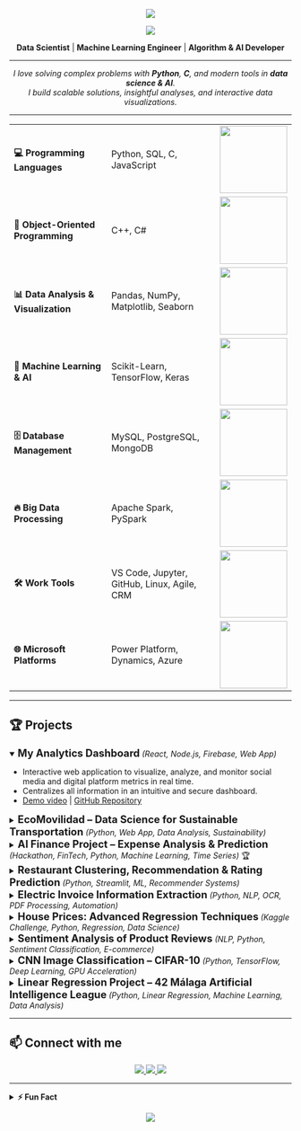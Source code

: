<!-- Header -->
<p align="center">
  <img src="https://capsule-render.vercel.app/api?type=waving&color=gradient&height=140&section=header"/>
</p>

<p align="center">
  <img src="https://readme-typing-svg.herokuapp.com/?color=87cefa&size=35&center=true&vCenter=true&width=1000&lines=Hello,+I'm+Ana+Zubieta;Welcome+to+my+GitHub+Profile"/>
</p>

<p align="center">
  <b>Data Scientist</b> | <b>Machine Learning Engineer</b> | <b>Algorithm & AI Developer</b>
</p>

---

<p align="center">
  <em>I love solving complex problems with <b>Python</b>, <b>C</b>, and modern tools in <b>data science & AI</b>.<br>
  I build scalable solutions, insightful analyses, and interactive data visualizations.</em>
</p>

---

<div align="center">

<table>
  <tr>
    <td><b>💻 Programming Languages</b></td>
    <td>Python, SQL, C, JavaScript</td>
    <td><img src="https://geps.dev/progress/90" width="120"/></td>
  </tr>
  <tr>
    <td><b>🧩 Object-Oriented Programming</b></td>
    <td>C++, C#</td>
    <td><img src="https://geps.dev/progress/80" width="120"/></td>
  </tr>
  <tr>
    <td><b>📊 Data Analysis & Visualization</b></td>
    <td>Pandas, NumPy, Matplotlib, Seaborn</td>
    <td><img src="https://geps.dev/progress/85" width="120"/></td>
  </tr>
  <tr>
    <td><b>🤖 Machine Learning & AI</b></td>
    <td>Scikit-Learn, TensorFlow, Keras</td>
    <td><img src="https://geps.dev/progress/75" width="120"/></td>
  </tr>
  <tr>
    <td><b>🗄️ Database Management</b></td>
    <td>MySQL, PostgreSQL, MongoDB</td>
    <td><img src="https://geps.dev/progress/80" width="120"/></td>
  </tr>
  <tr>
    <td><b>🔥 Big Data Processing</b></td>
    <td>Apache Spark, PySpark</td>
    <td><img src="https://geps.dev/progress/70" width="120"/></td>
  </tr>
  <tr>
    <td><b>🛠️ Work Tools</b></td>
    <td>VS Code, Jupyter, GitHub, Linux, Agile, CRM</td>
    <td><img src="https://geps.dev/progress/85" width="120"/></td>
  </tr>
  <tr>
    <td><b>🌐 Microsoft Platforms</b></td>
    <td>Power Platform, Dynamics, Azure</td>
    <td><img src="https://geps.dev/progress/65" width="120"/></td>
  </tr>
</table>

</div>

---

## 🏆 Projects

<!-- Project Card Template -->
<!--
<div align="center">
  <img src="PROJECT_IMAGE_URL" width="80"/>
  <h3>PROJECT_TITLE</h3>
  <b>Stack:</b> STACK <br>
  PROJECT_DESCRIPTION <br>
  <a href="DEMO_LINK">Demo</a> | <a href="REPO_LINK">Repository</a> | <a href="LINKEDIN_LINK">LinkedIn</a>
</div>
-->

<details open>
  <summary><span style="font-size:1.3em;"><b>My Analytics Dashboard</b></span> <em>(React, Node.js, Firebase, Web App)</em></summary>
  <ul>
    <li>Interactive web application to visualize, analyze, and monitor social media and digital platform metrics in real time.</li>
    <li>Centralizes all information in an intuitive and secure dashboard.</li>
    <li>
      <a href="https://drive.google.com/file/d/1fT5XnvHvyCdUob2kzksQYoPZ1Fdemagm/view?usp=drive_link">Demo video</a> |
      <a href="https://github.com/Ateibuzena/my-analytics-dashboard">GitHub Repository</a>
    </li>
  </ul>
</details>

<details>
  <summary><span style="font-size:1.3em;"><b>EcoMovilidad – Data Science for Sustainable Transportation</b></span> <em>(Python, Web App, Data Analysis, Sustainability)</em></summary>
  <ul>
    <li>Web application analyzing fuel and electricity consumption in electric, hybrid, and combustion vehicles.</li>
    <li>Helps users compare vehicle types, estimate travel costs, and make informed decisions promoting sustainable mobility.</li>
    <li>
      <a href="https://drive.google.com/file/d/1BgMOB2_9BlIBZNOWH4I5M706zGYCNWG2/view?usp=drive_link">Demo video</a> |
      <a href="https://github.com/Ateibuzena/Proyecto_EcoMovilidad">GitHub Repository</a> |
      <a href="https://www.linkedin.com/feed/update/urn:li:activity:7178820194625044481/">LinkedIn Post</a>
    </li>
  </ul>
</details>

<details>
  <summary><span style="font-size:1.3em;"><b>AI Finance Project – Expense Analysis & Prediction</b></span> <em>(Hackathon, FinTech, Python, Machine Learning, Time Series)</em> 🏆</summary>
  <ul>
    <li>Developed a web app for business expense analysis and prediction in the Startup Week 2024 Hackathon (2nd place).</li>
    <li>Uses ML and time series analysis to predict future expenses with interactive visualizations.</li>
    <li>
      <a href="https://drive.google.com/file/d/1fnGG31PxtJdiQ_TRe-qT-050EmfuXeAv/view?usp=sharing">Demo video</a> |
      <a href="https://github.com/Ateibuzena/Proyecto_AI_Finance">GitHub Repository</a> |
      <a href="https://www.linkedin.com/feed/update/urn:li:activity:7196088270793936897/">LinkedIn Post</a>
    </li>
  </ul>
</details>

<details>
  <summary><span style="font-size:1.3em;"><b>Restaurant Clustering, Recommendation & Rating Prediction</b></span> <em>(Python, Streamlit, ML, Recommender Systems)</em></summary>
  <ul>
    <li>Comprehensive project combining clustering, recommendation systems, and predictive models for restaurants in Madrid and Mexico.</li>
    <li>
      <a href="https://restaurantsrecomendator.streamlit.app/">Demo website</a> |
      <a href="https://docs.google.com/presentation/d/1Meyf7kFybX1uLtiw3Kb0cFU_dWLWny_NCVfvItZ1fWs/edit?usp=drive_link">Presentation</a> |
      <a href="https://github.com/Ateibuzena/Proyecto_GastronomIA">GitHub Repository</a> |
      <a href="https://www.linkedin.com/feed/update/urn:li:activity:7158013481684746242/">LinkedIn Post</a>
    </li>
  </ul>
</details>

<details>
  <summary><span style="font-size:1.3em;"><b>Electric Invoice Information Extraction</b></span> <em>(Python, NLP, OCR, PDF Processing, Automation)</em></summary>
  <ul>
    <li>Generic solution to extract key info from electric invoices (PDF) regardless of layout.</li>
    <li>
      <a href="https://github.com/Ateibuzena/Extraccion_texto_IA">GitHub Repository</a> |
      <a href="https://www.linkedin.com/feed/update/urn:li:activity:7204447451401928704/">LinkedIn Post</a>
    </li>
  </ul>
</details>

<details>
  <summary><span style="font-size:1.3em;"><b>House Prices: Advanced Regression Techniques</b></span> <em>(Kaggle Challenge, Python, Regression, Data Science)</em></summary>
  <ul>
    <li>Advanced regression model to predict house prices using Kaggle dataset.</li>
    <li>
      <a href="https://drive.google.com/file/d/1vX4dpHf1IHpTMu-NmAdeYmur39hY9dZD/view?usp=sharing">Demo video</a> |
      <a href="https://drive.google.com/file/d/13AiQFjnqx9FuDH3NJKhKeNFf-IBIDDsg/view?usp=drive_link">Presentation</a> |
      <a href="https://github.com/Ateibuzena/House_Prices-Advanced_Regression_Techniques">GitHub Repository</a> |
      <a href="https://www.linkedin.com/feed/update/urn:li:activity:7265406317832372224/">LinkedIn Post</a>
    </li>
  </ul>
</details>

<details>
  <summary><span style="font-size:1.3em;"><b>Sentiment Analysis of Product Reviews</b></span> <em>(NLP, Python, Sentiment Classification, E-commerce)</em></summary>
  <ul>
    <li>NLP-based model to predict product ratings (1-5) from textual reviews.</li>
    <li>
      <a href="https://github.com/Ateibuzena/nlp-ratings">GitHub Repository</a>
    </li>
  </ul>
</details>

<details>
  <summary><span style="font-size:1.3em;"><b>CNN Image Classification – CIFAR-10</b></span> <em>(Python, TensorFlow, Deep Learning, GPU Acceleration)</em></summary>
  <ul>
    <li>Convolutional Neural Network for image classification using CIFAR-10.</li>
    <li>
      <a href="https://github.com/Ateibuzena/CNN_Image_Classification">GitHub Repository</a>
    </li>
  </ul>
</details>

<details>
  <summary><span style="font-size:1.3em;"><b>Linear Regression Project – 42 Málaga Artificial Intelligence League</b></span> <em>(Python, Linear Regression, Machine Learning, Data Analysis)</em></summary>
  <ul>
    <li>Explored simple and multiple linear regression using socioeconomic and housing variables.</li>
    <li>
      <a href="https://docs.google.com/presentation/d/10pHqg39hyys41gFoEZP5-FHtECXro0XpVAz0e8VJD9M/edit?usp=drive_link">Presentation</a> |
      <a href="https://github.com/Ateibuzena/California_Housing_Prices">GitHub Repository</a> |
      <a href="https://www.linkedin.com/feed/update/urn:li:activity:7196571848011087872/">LinkedIn Post</a>
    </li>
  </ul>
</details>

---

## 📫 Connect with me

<p align="center">
  <a href="https://www.linkedin.com/in/ana-zubieta/">
    <img src="https://img.shields.io/badge/LinkedIn-0077B5?style=for-the-badge&logo=linkedin&logoColor=white"/>
  </a>
  <a href="https://github.com/Ateibuzena">
    <img src="https://img.shields.io/badge/GitHub-181717?style=for-the-badge&logo=github&logoColor=white"/>
  </a>
  <a href="mailto:ena.ateibuz@gmail.com">
    <img src="https://img.shields.io/badge/Email-D14836?style=for-the-badge&logo=gmail&logoColor=white"/>
  </a>
</p>

---

<details>
  <summary><b>⚡ Fun Fact</b></summary>
  <blockquote>
    I love blending <b>data science</b> with <b>real-world applications</b> and <b>making AI understandable</b> for everyone.<br>
    Let’s turn data into actionable insights! 💡
  </blockquote>
</details>

<p align="center">
  <img src="https://capsule-render.vercel.app/api?type=waving&color=gradient&height=140&section=footer&flip=true"/>
</p>
